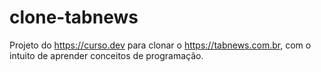 # clone-tabnews

Projeto do https://curso.dev para clonar o https://tabnews.com.br, com o intuito de aprender conceitos de programação.
